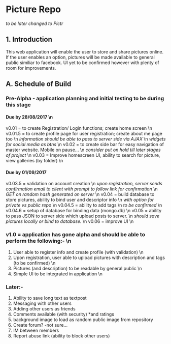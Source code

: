 # Picture Repo
*to be later changed to Pictr*

## 1. Introduction

This web application will enable the user to store and share pictures online. If the user enables an option, pictures will be made available to general public similiar to facebook. UI yet to be confirmed however with plenty of room for improvements.

## A. Schedule of Build

### Pre-Alpha - application planning and initial testing to be during this stage

#### Due by 28/08/2017																		\n
v0.01 = to create Registration/ Login functions; create home screen							\n
v0.01.5 = to create profile page for user registration; create about me page too			\n
	*information should be able to pass to server side via AJAX*							\n
	*widgets for social media as btns*														\n
v0.02 = to create side bar for easy navigation of master website. Mobile on pause...		\n 
	*consider put on hold till later stages of project*										\n
v0.03 = Improve homescreen UI, ability to search for picture, view galleries (by folder)	\n

#### Due by 01/09/2017
v0.03.5 = validation on account creation													\n
	*upon registration, server sends confirmation email to client with prompt to follow link for confirmation*																			\n
	*GET on random hash generated on server*												\n
v0.04 = build database to store pictures, ability to bind user and descriptor info			\n
	*with option for private vs public repo*												\n
v0.04.5 = ability to add tags 																\n
	*to be confirmed*																		\n
v0.04.6 = setup of database for binding data (mongo.db)										\n
v0.05 = ability to pass JSON to server side which upload posts to server.					\n
	*should save pictures locally or bind to database.*										\n
v0.06 = improve UI																			\n

### v1.0 = application has gone alpha and should be able to perform the following:-			\n
1. User able to register info and create profile (with validation)							\n
2. Upon registration, user able to upload pictures with description and tags (to be confirmed) \n
3. Pictures (and description) to be readable by general public								\n
4. Simple UI to be integrated in application												\n

### Later:-
1. Ability to save long text as textpost								
2. Messaging with other users
3. Adding other users as friends
4. Comments available (with security) *and ratings
5. background image to load as random public image from repository
6. Create forum? -not sure...
7. IM between members
8. Report abuse link (ability to block other users)



